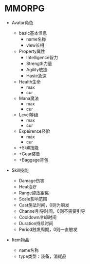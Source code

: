 MMORPG
========

- Avatar角色
    - basic基本信息
        - name名称
        - view长相
    - Property属性
        - Intelligence智力
        - Strength力量
        - Agility敏捷
        - Haste急速
    - Health生命
        - max
        - cur
    - Mana魔法
        - max
        - cur
    - Level等级
        - max
        - cur
    - Expeirence经验
        - max
        - cur
    - +Skill技能
    - +Gear装备
    - +Baggage背包

- Skill技能
    - Damage伤害
    - Heal治疗
    - Range施放距离
    - Scale影响范围
    - Cast施法时间，0则为瞬发
    - Channel引导时间，0则不需要引导
    - Cooldown冷却时间
    - Duration持续时间
    - Period触发周期，0则一直触发

- Item物品
    - name名称
    - type类型：装备，消耗品
